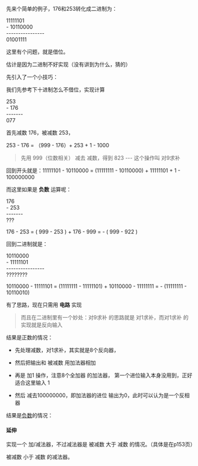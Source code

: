 先来个简单的例子，176和253转化成二进制为：

  11111101<br>- 10110000<br>----------------<br>  01001111

这里有个问题，就是借位。  

估计是因为二进制不好实现（没有讲到为什么，猜的）

先引入了一个小技巧：



我们先参考下十进制怎么不借位，实现计算

  253<br>- 176<br>-------<br>  077

首先减数 176，被减数 253，

253 - 176 = （999 - 176）+  253  +  1 - 1000

> 先用 999（位数相关） 减去 减数，得到 823  --- 这个操作叫 对9求补



回到开头就是：11111101 - 10110000 = (11111111 - 10110000) + 11111101 + 1 - 100000000



而这里如果是 **负数** 运算呢：

  176<br>- 253<br>-------<br>  ???

176 - 253 =  ( 999 - 253 ) + 176 - 999 = - ( 999 - 922 )



回到二进制就是：

  10110000<br>- 11111101<br>----------------<br>    ????????

10110000 - 11111101 = (11111111 - 11111101) + 10110000 - 11111111 = - (11111111 - 10110010)



有了思路，现在只需用 **电路** 实现 

>而且在二进制里有一个妙处：对9求补 的思路就是 对1求补，而对1求补 的实现就是反向输入 

结果是正数的情况：

- 先处理减数，对1求补，其实就是8个反向器，

- 然后把输出和 被减数 用加法器相加
- 再是 加1 操作，注意8个全加器 的加法器， 第一个进位输入本身没用到，正好适合这里输入 1
- 然后 减去100000000，即加法器的进位 输出为0，此时可以认为是一个反相器

结果是[负数](负数的表示.md)的情况：



#### 延伸

实现一个 加/减法器，不过减法器是 被减数 大于 减数 的情况。（具体是在p153页）

被减数 小于 减数 的减法器。